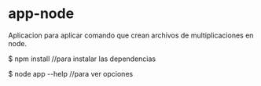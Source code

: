 # app-node
Aplicacion para aplicar comando que crean archivos de multiplicaciones en node.

$ npm install //para instalar las dependencias

$ node app --help //para ver opciones


